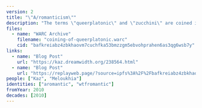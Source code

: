 ```yaml
---
version: 2
title: "\"A/romanticism\""
description: "The terms \"queerplatonic\" and \"zucchini\" are coined in the comments of a blog post on aromanticism"
files:
  - name: "WARC Archive"
    filename: "coining-of-queerplatonic.warc"
    cid: "bafkreiabz4zbkhaovm7cuchfka53bmzzgm5ebvohprahen6as3qg6wsb7y"
links:
  - name: "Blog Post"
    url: "https://kaz.dreamwidth.org/238564.html"
  - name: "Blog Post"
    url: "https://replayweb.page/?source=ipfs%3A%2F%2Fbafkreiabz4zbkhaovm7cuchfka53bmzzgm5ebvohprahen6as3qg6wsb7y%3Ffilename%3Dcoining-of-queerplatonic.warc#view=resources&urlSearchType=prefix&url=https%3A%2F%2Fkaz.dreamwidth.org%2F238564.html&ts=20220103154036"
people: ["Kaz", "Meloukhia"]
identities: ["aromantic", "wtfromantic"]
fromYear: 2010
decades: [2010]
---
```

